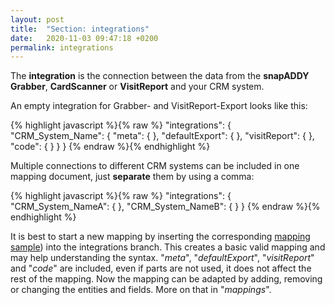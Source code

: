 ```yaml
---
layout: post
title:  "Section: integrations"
date:   2020-11-03 09:47:18 +0200
permalink: integrations
---
```


The <b>integration</b> is the connection between the data from the <b>snapADDY Grabber</b>, <b>CardScanner</b> or <b>VisitReport</b> and your CRM system.

An empty integration for Grabber- and VisitReport-Export looks like this:

{% highlight javascript %}{% raw %}
"integrations": {
  "CRM_System_Name": {
    "meta": {
    },
    "defaultExport": {
    },
    "visitReport": {
    },
    "code": {
    }
  }
}
{% endraw %}{% endhighlight %}

Multiple connections to different CRM systems can be included in one mapping document, just <b>separate</b> them by using a comma:

{% highlight javascript %}{% raw %}
"integrations": {
    "CRM_System_NameA": {
    },
    "CRM_System_NameB": {
    }
  }
{% endraw %}{% endhighlight %}



It is  best to start a new mapping by inserting the corresponding <a href="https://github.com/snapADDY/snapaddy-mapping-samples/tree/master">mapping sample</a>) into the integrations branch. This creates a basic valid mapping and may help understanding the syntax. "<i>meta</i>", "<i>defaultExport</i>", "<i>visitReport</i>" and "<i>code</i>" are included, even if parts are not used, it does not affect the rest of the mapping.
Now the mapping can be adapted by adding, removing or changing the entities and fields. More on that in "<i>mappings</i>".
